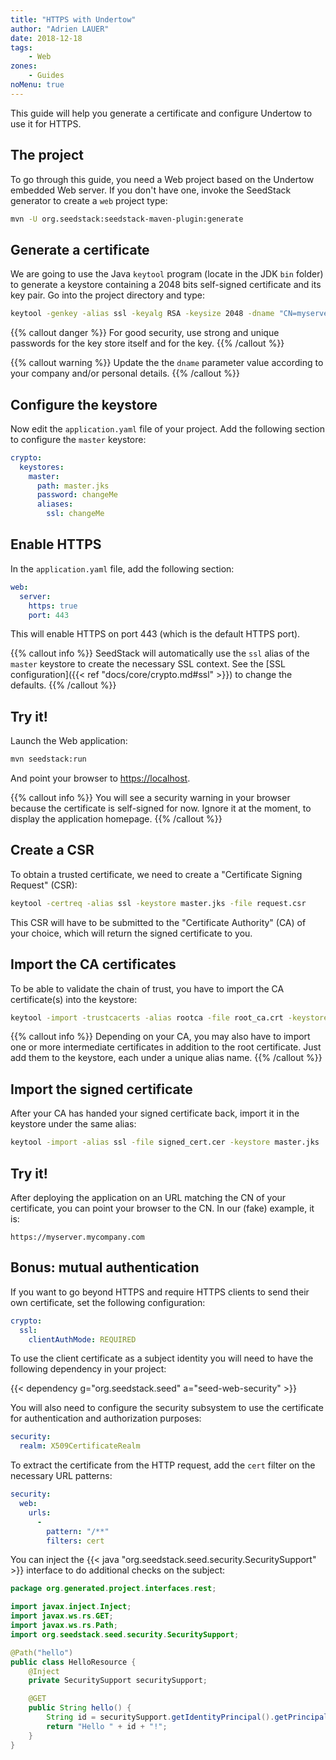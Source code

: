 ```yaml
---
title: "HTTPS with Undertow"
author: "Adrien LAUER"
date: 2018-12-18
tags:
    - Web
zones:
    - Guides
noMenu: true
---
```


This guide will help you generate a certificate and configure Undertow to use it for HTTPS.<!--more-->

## The project

To go through this guide, you need a Web project based on the Undertow embedded Web server. If you don't have one, invoke 
the SeedStack generator to create a `web` project type:

```bash
mvn -U org.seedstack:seedstack-maven-plugin:generate
```

## Generate a certificate

We are going to use the Java `keytool` program (locate in the JDK `bin` folder) to generate a keystore containing a 
2048 bits self-signed certificate and its key pair. Go into the project directory and type:

```bash
keytool -genkey -alias ssl -keyalg RSA -keysize 2048 -dname "CN=myserver.mycompany.com,OU=IT,O=My company,L=Paris,C=FR,email=contact@email.com" -keystore master.jks -storepass changeMe -keypass changeMe
```

{{% callout danger %}}
For good security, use strong and unique passwords for the key store itself and for the key.
{{% /callout %}}

{{% callout warning %}}
Update the the `dname` parameter value according to your company and/or personal details. 
{{% /callout %}}

## Configure the keystore

Now edit the `application.yaml` file of your project. Add the following section to configure the `master` keystore:

```yaml
crypto:
  keystores:
    master:
      path: master.jks
      password: changeMe
      aliases:
        ssl: changeMe
```

## Enable HTTPS

In the `application.yaml` file, add the following section:

```yaml
web:
  server:
    https: true
    port: 443
```

This will enable HTTPS on port 443 (which is the default HTTPS port). 

{{% callout info %}}
SeedStack will automatically use the `ssl` alias of the `master` keystore to create the necessary SSL context. See the
[SSL configuration]({{< ref "docs/core/crypto.md#ssl" >}}) to change the defaults.
{{% /callout %}}

## Try it!

Launch the Web application:

```bash
mvn seedstack:run
```

And point your browser to [https://localhost](https://localhost).

{{% callout info %}}
You will see a security warning in your browser because the certificate is self-signed for now. Ignore it at the moment,
to display the application homepage. 
{{% /callout %}}

## Create a CSR

To obtain a trusted certificate, we need to create a "Certificate Signing Request" (CSR):

```bash
keytool -certreq -alias ssl -keystore master.jks -file request.csr
``` 

This CSR will have to be submitted to the "Certificate Authority" (CA) of your choice, which will return the signed
certificate to you.

## Import the CA certificates

To be able to validate the chain of trust, you have to import the CA certificate(s) into the keystore:

```bash
keytool -import -trustcacerts -alias rootca -file root_ca.crt -keystore master.jks
``` 

{{% callout info %}}
Depending on your CA, you may also have to import one or more intermediate certificates in addition to the root certificate.
Just add them to the keystore, each under a unique alias name. 
{{% /callout %}}

## Import the signed certificate

After your CA has handed your signed certificate back, import it in the keystore under the same alias:

```bash
keytool -import -alias ssl -file signed_cert.cer -keystore master.jks 
```

## Try it!

After deploying the application on an URL matching the CN of your certificate, you can point your browser to the CN. In
our (fake) example, it is:

```plain
https://myserver.mycompany.com
```

## Bonus: mutual authentication

If you want to go beyond HTTPS and require HTTPS clients to send their own certificate, set the following configuration:

```yaml
crypto:
  ssl:
    clientAuthMode: REQUIRED
```

To use the client certificate as a subject identity you will need to have the following dependency in your project:

{{< dependency g="org.seedstack.seed" a="seed-web-security" >}}

You will also need to configure the security subsystem to use the certificate for authentication and authorization purposes:

```yaml
security:
  realm: X509CertificateRealm
```

To extract the certificate from the HTTP request, add the `cert` filter on the necessary URL patterns:

```yaml
security:
  web:
    urls:
      -
        pattern: "/**"
        filters: cert
```

You can inject the {{< java "org.seedstack.seed.security.SecuritySupport" >}} interface to do additional checks
on the subject:

```java
package org.generated.project.interfaces.rest;

import javax.inject.Inject;
import javax.ws.rs.GET;
import javax.ws.rs.Path;
import org.seedstack.seed.security.SecuritySupport;

@Path("hello")
public class HelloResource {
    @Inject
    private SecuritySupport securitySupport;

    @GET
    public String hello() {
        String id = securitySupport.getIdentityPrincipal().getPrincipal().toString();
        return "Hello " + id + "!";
    }
}
```
